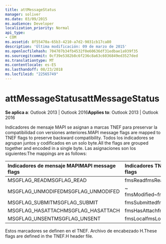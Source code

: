 ```yaml
---
title: attMessageStatus
manager: soliver
ms.date: 03/09/2015
ms.audience: Developer
localization_priority: Normal
api_type:
- COM
ms.assetid: 8f55470a-65b3-4210-a7d2-9031cb17ca80
description: 'Última modificación: 09 de marzo de 2015'
ms.openlocfilehash: 704707b34fb4532f0e60636df31edbae1a939f35
ms.sourcegitcommit: 0cf39e5382b8c6f236c8a63c6036849ed3527ded
ms.translationtype: MT
ms.contentlocale: es-ES
ms.lasthandoff: 08/23/2018
ms.locfileid: "22565749"
---
```

# <a name="attmessagestatus"></a><span data-ttu-id="82712-103">attMessageStatus</span><span class="sxs-lookup"><span data-stu-id="82712-103">attMessageStatus</span></span>

  
  
<span data-ttu-id="82712-104">**Se aplica a**: Outlook 2013 | Outlook 2016</span><span class="sxs-lookup"><span data-stu-id="82712-104">**Applies to**: Outlook 2013 | Outlook 2016</span></span> 
  
<span data-ttu-id="82712-105">Indicadores de mensaje MAPI se asignan a marcas TNEF para preservar la compatibilidad con versiones anteriores.</span><span class="sxs-lookup"><span data-stu-id="82712-105">MAPI message flags are mapped to TNEF flags to preserve backward compatibility.</span></span> <span data-ttu-id="82712-106">Todos los indicadores se agrupan juntos y codificados en un solo byte.</span><span class="sxs-lookup"><span data-stu-id="82712-106">All the flags are grouped together and encoded in a single byte.</span></span> <span data-ttu-id="82712-107">Las asignaciones son los siguientes:</span><span class="sxs-lookup"><span data-stu-id="82712-107">The mappings are as follows:</span></span>
  
|<span data-ttu-id="82712-108">**Indicadores de mensaje MAPI**</span><span class="sxs-lookup"><span data-stu-id="82712-108">**MAPI message flags**</span></span>|<span data-ttu-id="82712-109">**Indicadores TNEF**</span><span class="sxs-lookup"><span data-stu-id="82712-109">**TNEF flags**</span></span>|
|:-----|:-----|
|<span data-ttu-id="82712-110">MSGFLAG_READ</span><span class="sxs-lookup"><span data-stu-id="82712-110">MSGFLAG_READ</span></span>  <br/> |<span data-ttu-id="82712-111">fmsRead</span><span class="sxs-lookup"><span data-stu-id="82712-111">fmsRead</span></span>  <br/> |
|<span data-ttu-id="82712-112">MSGFLAG_UNMODIFED</span><span class="sxs-lookup"><span data-stu-id="82712-112">MSGFLAG_UNMODIFED</span></span>  <br/> |<span data-ttu-id="82712-113">~ fmsModified</span><span class="sxs-lookup"><span data-stu-id="82712-113">~fmsModified</span></span>  <br/> |
|<span data-ttu-id="82712-114">MSGFLAG_SUBMIT</span><span class="sxs-lookup"><span data-stu-id="82712-114">MSGFLAG_SUBMIT</span></span>  <br/> |<span data-ttu-id="82712-115">fmsSubmitted</span><span class="sxs-lookup"><span data-stu-id="82712-115">fmsSubmitted</span></span>  <br/> |
|<span data-ttu-id="82712-116">MSGFLAG_HASATTACH</span><span class="sxs-lookup"><span data-stu-id="82712-116">MSGFLAG_HASATTACH</span></span>  <br/> |<span data-ttu-id="82712-117">fmsHasAttach</span><span class="sxs-lookup"><span data-stu-id="82712-117">fmsHasAttach</span></span>  <br/> |
|<span data-ttu-id="82712-118">MSGFLAG_UNSENT</span><span class="sxs-lookup"><span data-stu-id="82712-118">MSGFLAG_UNSENT</span></span>  <br/> |<span data-ttu-id="82712-119">fmsLocal</span><span class="sxs-lookup"><span data-stu-id="82712-119">fmsLocal</span></span>  <br/> |
   
<span data-ttu-id="82712-120">Estos marcadores se definen en el TNEF. Archivo de encabezado H.</span><span class="sxs-lookup"><span data-stu-id="82712-120">These flags are defined in the TNEF.H header file.</span></span>
  

